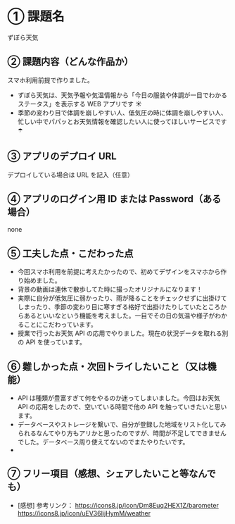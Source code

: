 # ① 課題名

ずぼら天気

## ② 課題内容（どんな作品か）

スマホ利用前提で作りました。

- ずぼら天気は、天気予報や気温情報から「今日の服装や体調が一目でわかるステータス」を表示する WEB アプリです ☀️
- 季節の変わり目で体調を崩しやすい人、低気圧の時に体調を崩しやすい人、忙しい中でパパッとお天気情報を確認したい人に使ってほしいサービスです ☂️

## ③ アプリのデプロイ URL

デプロイしている場合は URL を記入（任意）

## ④ アプリのログイン用 ID または Password（ある場合）

none

## ⑤ 工夫した点・こだわった点

- 今回スマホ利用を前提に考えたかったので、初めてデザインをスマホから作り始めました。
- 背景の動画は連休で散歩してた時に撮ったオリジナルになります！
- 実際に自分が低気圧に弱かったり、雨が降ることをチェックせずに出掛けてしまったり、季節の変わり目に寒すぎる格好で出掛けたりしていたところからあるといいなという機能を考えました。一目でその日の気温や様子がわかることにこだわっています。
- 授業で行ったお天気 API の応用でやりました。現在の状況データを取れる別の API を使っています。

## ⑥ 難しかった点・次回トライしたいこと（又は機能）

- API は種類が豊富すぎて何をやるのか迷ってしまいました。今回はお天気 API の応用をしたので、空いている時間で他の API を触っていきたいと思います。
- データベースやストレージを繋いで、自分が登録した地域をリスト化してみられるなんてやり方もアリかと思ったのですが、時間が不足してできませんでした。データベース周り使えてないのでまたやりたいです。
- 

## ⑦ フリー項目（感想、シェアしたいこと等なんでも）

- [感想]
  参考リンク：
  https://icons8.jp/icon/Dm8Euq2HEX1Z/barometer
  https://icons8.jp/icon/uEV36IijHymM/weather
